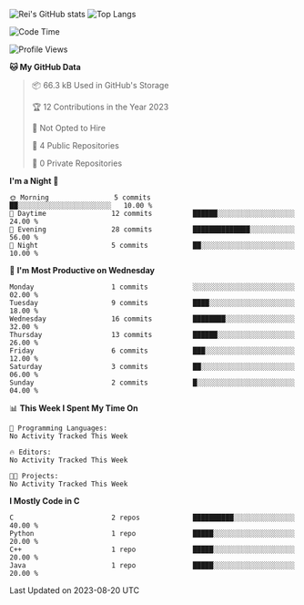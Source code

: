 ![Rei's GitHub stats](https://github-readme-stats.vercel.app/api?username=rei-doda&show_icons=true&theme=transparent)
![Top Langs](https://github-readme-stats.vercel.app/api/top-langs/?username=rei-doda&theme=transparent&layout=compact)

<!--START_SECTION:waka-->
![Code Time](http://img.shields.io/badge/Code%20Time-44%20hrs%2013%20mins-blue)

![Profile Views](http://img.shields.io/badge/Profile%20Views-0-blue)

**🐱 My GitHub Data** 

> 📦 66.3 kB Used in GitHub's Storage 
 > 
> 🏆 12 Contributions in the Year 2023
 > 
> 🚫 Not Opted to Hire
 > 
> 📜 4 Public Repositories 
 > 
> 🔑 0 Private Repositories 
 > 
**I'm a Night 🦉** 

```text
🌞 Morning                5 commits           ██░░░░░░░░░░░░░░░░░░░░░░░   10.00 % 
🌆 Daytime                12 commits          ██████░░░░░░░░░░░░░░░░░░░   24.00 % 
🌃 Evening                28 commits          ██████████████░░░░░░░░░░░   56.00 % 
🌙 Night                  5 commits           ██░░░░░░░░░░░░░░░░░░░░░░░   10.00 % 
```
📅 **I'm Most Productive on Wednesday** 

```text
Monday                   1 commits           ░░░░░░░░░░░░░░░░░░░░░░░░░   02.00 % 
Tuesday                  9 commits           ████░░░░░░░░░░░░░░░░░░░░░   18.00 % 
Wednesday                16 commits          ████████░░░░░░░░░░░░░░░░░   32.00 % 
Thursday                 13 commits          ██████░░░░░░░░░░░░░░░░░░░   26.00 % 
Friday                   6 commits           ███░░░░░░░░░░░░░░░░░░░░░░   12.00 % 
Saturday                 3 commits           ██░░░░░░░░░░░░░░░░░░░░░░░   06.00 % 
Sunday                   2 commits           █░░░░░░░░░░░░░░░░░░░░░░░░   04.00 % 
```


📊 **This Week I Spent My Time On** 

```text
💬 Programming Languages: 
No Activity Tracked This Week

🔥 Editors: 
No Activity Tracked This Week

🐱‍💻 Projects: 
No Activity Tracked This Week
```

**I Mostly Code in C** 

```text
C                        2 repos             ██████████░░░░░░░░░░░░░░░   40.00 % 
Python                   1 repo              █████░░░░░░░░░░░░░░░░░░░░   20.00 % 
C++                      1 repo              █████░░░░░░░░░░░░░░░░░░░░   20.00 % 
Java                     1 repo              █████░░░░░░░░░░░░░░░░░░░░   20.00 % 
```




 Last Updated on 2023-08-20 UTC
<!--END_SECTION:waka-->